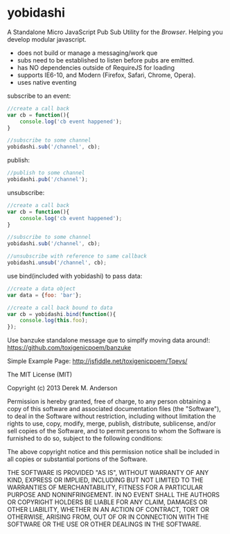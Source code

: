 yobidashi
=========

A Standalone Micro JavaScript Pub Sub Utility for the _Browser_. Helping you develop modular javascript.

* does not build or manage a messaging/work que
* subs need to be established to listen before pubs are emitted.
* has NO dependencies outside of RequireJS for loading
* supports IE6-10, and Modern (Firefox, Safari, Chrome, Opera).
* uses native eventing

subscribe to an event:
```javascript
//create a call back
var cb = function(){
    console.log('cb event happened');
}

//subscribe to some channel
yobidashi.sub('/channel', cb);
```

publish:
```javascript
//publish to some channel
yobidashi.pub('/channel');
```

unsubscribe:
```javascript
//create a call back
var cb = function(){
    console.log('cb event happened');
}

//subscribe to some channel
yobidashi.sub('/channel', cb);

//unsubscribe with reference to same callback
yobidashi.unsub('/channel', cb);
```

use bind(included with yobidashi) to pass data:
```javascript
//create a data object
var data = {foo: 'bar'};

//create a call back bound to data
var cb = yobidashi.bind(function(){
    console.log(this.foo);
});
```

Use banzuke standalone message que to simplfy moving data around!:
https://github.com/toxigenicpoem/banzuke

Simple Example Page:
http://jsfiddle.net/toxigenicpoem/Tqevs/


The MIT License (MIT)

Copyright (c) 2013 Derek M. Anderson

Permission is hereby granted, free of charge, to any person obtaining a copy
of this software and associated documentation files (the "Software"), to deal
in the Software without restriction, including without limitation the rights
to use, copy, modify, merge, publish, distribute, sublicense, and/or sell
copies of the Software, and to permit persons to whom the Software is
furnished to do so, subject to the following conditions:

The above copyright notice and this permission notice shall be included in
all copies or substantial portions of the Software.

THE SOFTWARE IS PROVIDED "AS IS", WITHOUT WARRANTY OF ANY KIND, EXPRESS OR
IMPLIED, INCLUDING BUT NOT LIMITED TO THE WARRANTIES OF MERCHANTABILITY,
FITNESS FOR A PARTICULAR PURPOSE AND NONINFRINGEMENT. IN NO EVENT SHALL THE
AUTHORS OR COPYRIGHT HOLDERS BE LIABLE FOR ANY CLAIM, DAMAGES OR OTHER
LIABILITY, WHETHER IN AN ACTION OF CONTRACT, TORT OR OTHERWISE, ARISING FROM,
OUT OF OR IN CONNECTION WITH THE SOFTWARE OR THE USE OR OTHER DEALINGS IN
THE SOFTWARE.